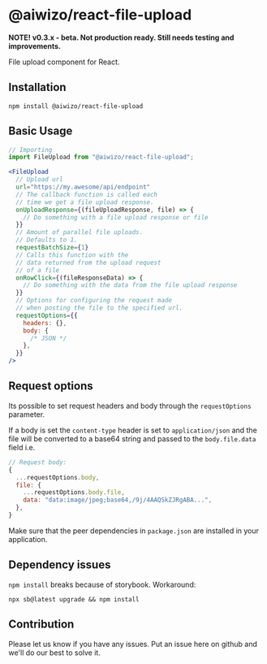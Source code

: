 # @aiwizo/react-file-upload

**NOTE! v0.3.x - beta. Not production ready. Still needs testing and improvements.**

File upload component for React.

## Installation

```
npm install @aiwizo/react-file-upload
```

## Basic Usage

```javascript
// Importing
import FileUpload from "@aiwizo/react-file-upload";
```

```jsx
<FileUpload
  // Upload url
  url="https://my.awesome/api/endpoint"
  // The callback function is called each
  // time we get a file upload response.
  onUploadResponse={(fileUploadResponse, file) => {
    // Do something with a file upload response or file
  }}
  // Amount of parallel file uploads.
  // Defaults to 1.
  requestBatchSize={1}
  // Calls this function with the
  // data returned from the upload request
  // of a file
  onRowClick={(fileResponseData) => {
    // Do something with the data from the file upload response
  }}
  // Options for configuring the request made
  // when posting the file to the specified url.
  requestOptions={{
    headers: {},
    body: {
      /* JSON */
    },
  }}
/>
```

## Request options

Its possible to set request headers and body through the `requestOptions` parameter.

If a body is set the `content-type` header is set to `application/json` and the file will be converted to a base64 string and passed to the `body.file.data` field i.e.

```javascript
// Request body:
{
  ...requestOptions.body,
  file: {
    ...requestOptions.body.file,
    data: "data:image/jpeg;base64,/9j/4AAQSkZJRgABA...",
  },
}
```

Make sure that the peer dependencies in `package.json` are installed in your application.

## Dependency issues

`npm install` breaks because of storybook. Workaround:

```
npx sb@latest upgrade && npm install
```

## Contribution

Please let us know if you have any issues. Put an issue here on github and we'll do our best to solve it.

